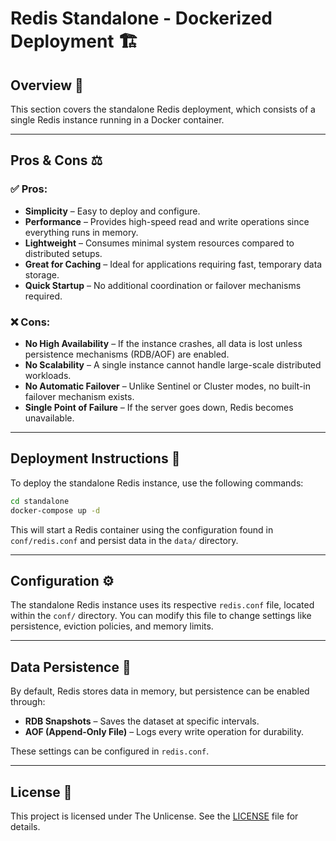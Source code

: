 # Redis Standalone - Dockerized Deployment 🏗️

## Overview 📝

This section covers the standalone Redis deployment, which consists of a single Redis instance running in a Docker
container.

---

## Pros & Cons ⚖️

### ✅ Pros:

- **Simplicity** – Easy to deploy and configure.
- **Performance** – Provides high-speed read and write operations since everything runs in memory.
- **Lightweight** – Consumes minimal system resources compared to distributed setups.
- **Great for Caching** – Ideal for applications requiring fast, temporary data storage.
- **Quick Startup** – No additional coordination or failover mechanisms required.

### ❌ Cons:

- **No High Availability** – If the instance crashes, all data is lost unless persistence mechanisms (RDB/AOF) are
  enabled.
- **No Scalability** – A single instance cannot handle large-scale distributed workloads.
- **No Automatic Failover** – Unlike Sentinel or Cluster modes, no built-in failover mechanism exists.
- **Single Point of Failure** – If the server goes down, Redis becomes unavailable.

---

## Deployment Instructions 🚀

To deploy the standalone Redis instance, use the following commands:

```sh
cd standalone
docker-compose up -d
```

This will start a Redis container using the configuration found in `conf/redis.conf` and persist data in the `data/`
directory.

---

## Configuration ⚙️

The standalone Redis instance uses its respective `redis.conf` file, located within the `conf/` directory. You can
modify this file to change settings like persistence, eviction policies, and memory limits.

---

## Data Persistence 💾

By default, Redis stores data in memory, but persistence can be enabled through:

- **RDB Snapshots** – Saves the dataset at specific intervals.
- **AOF (Append-Only File)** – Logs every write operation for durability.

These settings can be configured in `redis.conf`.

---

## License 📜

This project is licensed under The Unlicense. See the [LICENSE](./LICENSE) file for details.

